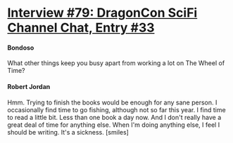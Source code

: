 # [Interview #79: DragonCon SciFi Channel Chat, Entry #33](https://www.theoryland.com/intvmain.php?i=79#33)

#### Bondoso

What other things keep you busy apart from working a lot on The Wheel of Time?

#### Robert Jordan

Hmm. Trying to finish the books would be enough for any sane person. I occasionally find time to go fishing, although not so far this year. I find time to read a little bit. Less than one book a day now. And I don't really have a great deal of time for anything else. When I'm doing anything else, I feel I should be writing. It's a sickness. [smiles]

